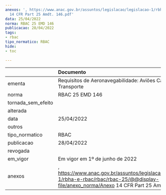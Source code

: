 ```yaml
---
anexos: ', https://www.anac.gov.br/assuntos/legislacao/legislacao-1/rbha-e-rbac/rbac/rbac-25/@@display-file/anexo_norma/Anexo
  14 CFR Part 25 Amdt. 146.pdf'
data: 25/04/2022
norma: RBAC 25 EMD 146
publicacao: 28/04/2022
tags:
- rbac
tipo_normatico: RBAC
hide: 
- toc 
 
---
```


|                    | Documento                                                                                                                                         |
|:-------------------|:--------------------------------------------------------------------------------------------------------------------------------------------------|
| ementa             | Requisitos de Aeronavegabilidade: Aviões Categoria Transporte                                                                                     |
| norma              | RBAC 25 EMD 146                                                                                                                                   |
| tornada_sem_efeito |                                                                                                                                                   |
| alterada           |                                                                                                                                                   |
| data               | 25/04/2022                                                                                                                                        |
| outros             |                                                                                                                                                   |
| tipo_normatico     | RBAC                                                                                                                                              |
| publicacao         | 28/04/2022                                                                                                                                        |
| revogada           |                                                                                                                                                   |
| em_vigor           | Em vigor em 1º de junho de 2022                                                                                                                   |
| anexos             | , https://www.anac.gov.br/assuntos/legislacao/legislacao-1/rbha-e-rbac/rbac/rbac-25/@@display-file/anexo_norma/Anexo 14 CFR Part 25 Amdt. 146.pdf |